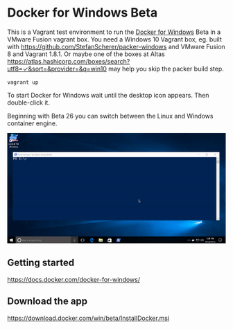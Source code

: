 # Docker for Windows Beta

This is a Vagrant test environment to run the [Docker for Windows](https://docs.docker.com/docker-for-windows/) Beta in a VMware Fusion vagrant box. You need a Windows 10 Vagrant box, eg. built with https://github.com/StefanScherer/packer-windows and VMware Fusion 8 and Vagrant 1.8.1. Or maybe one of the boxes at Altas https://atlas.hashicorp.com/boxes/search?utf8=✓&sort=&provider=&q=win10 may help you skip the packer build step.

```
vagrant up
```

To start Docker for Windows wait until the desktop icon appears. Then double-click it.

Beginning with Beta 26 you can switch between the Linux and Windows container engine.

![switch](images/docker-for-windows-switch.gif)

## Getting started

https://docs.docker.com/docker-for-windows/

## Download the app

https://download.docker.com/win/beta/InstallDocker.msi
